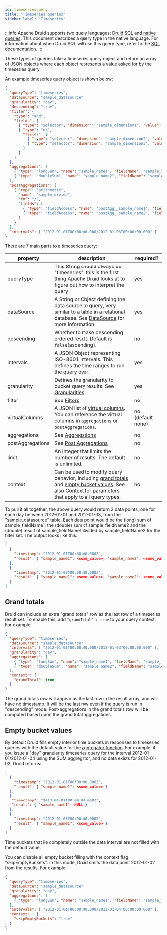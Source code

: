 ```yaml
---
id: timeseriesquery
title: "Timeseries queries"
sidebar_label: "Timeseries"
---
```


<!--
  ~ Licensed to the Apache Software Foundation (ASF) under one
  ~ or more contributor license agreements.  See the NOTICE file
  ~ distributed with this work for additional information
  ~ regarding copyright ownership.  The ASF licenses this file
  ~ to you under the Apache License, Version 2.0 (the
  ~ "License"); you may not use this file except in compliance
  ~ with the License.  You may obtain a copy of the License at
  ~
  ~   http://www.apache.org/licenses/LICENSE-2.0
  ~
  ~ Unless required by applicable law or agreed to in writing,
  ~ software distributed under the License is distributed on an
  ~ "AS IS" BASIS, WITHOUT WARRANTIES OR CONDITIONS OF ANY
  ~ KIND, either express or implied.  See the License for the
  ~ specific language governing permissions and limitations
  ~ under the License.
  -->

:::info
 Apache Druid supports two query languages: [Druid SQL](sql.md) and [native queries](querying.md).
 This document describes a query
 type in the native language. For information about when Druid SQL will use this query type, refer to the
 [SQL documentation](sql-translation.md#query-types).
:::

These types of queries take a timeseries query object and return an array of JSON objects where each object represents a value asked for by the timeseries query.

An example timeseries query object is shown below:

```json
{
  "queryType": "timeseries",
  "dataSource": "sample_datasource",
  "granularity": "day",
  "descending": "true",
  "filter": {
    "type": "and",
    "fields": [
      { "type": "selector", "dimension": "sample_dimension1", "value": "sample_value1" },
      { "type": "or",
        "fields": [
          { "type": "selector", "dimension": "sample_dimension2", "value": "sample_value2" },
          { "type": "selector", "dimension": "sample_dimension3", "value": "sample_value3" }
        ]
      }
    ]
  },
  "aggregations": [
    { "type": "longSum", "name": "sample_name1", "fieldName": "sample_fieldName1" },
    { "type": "doubleSum", "name": "sample_name2", "fieldName": "sample_fieldName2" }
  ],
  "postAggregations": [
    { "type": "arithmetic",
      "name": "sample_divide",
      "fn": "/",
      "fields": [
        { "type": "fieldAccess", "name": "postAgg__sample_name1", "fieldName": "sample_name1" },
        { "type": "fieldAccess", "name": "postAgg__sample_name2", "fieldName": "sample_name2" }
      ]
    }
  ],
  "intervals": [ "2012-01-01T00:00:00.000/2012-01-03T00:00:00.000" ]
}
```

There are 7 main parts to a timeseries query:

|property|description|required?|
|--------|-----------|---------|
|queryType|This String should always be "timeseries"; this is the first thing Apache Druid looks at to figure out how to interpret the query|yes|
|dataSource|A String or Object defining the data source to query, very similar to a table in a relational database. See [DataSource](../querying/datasource.md) for more information.|yes|
|descending|Whether to make descending ordered result. Default is `false`(ascending).|no|
|intervals|A JSON Object representing ISO-8601 Intervals. This defines the time ranges to run the query over.|yes|
|granularity|Defines the granularity to bucket query results. See [Granularities](../querying/granularities.md)|yes|
|filter|See [Filters](../querying/filters.md)|no|
|virtualColumns|A JSON list of [virtual columns](./virtual-columns.md). You can reference the virtual columns in `aggregations` or `postAggregations`.| no (default none)|
|aggregations|See [Aggregations](../querying/aggregations.md)|no|
|postAggregations|See [Post Aggregations](../querying/post-aggregations.md)|no|
|limit|An integer that limits the number of results. The default is unlimited.|no|
|context|Can be used to modify query behavior, including [grand totals](#grand-totals) and [empty bucket values](#empty-bucket-values). See also [Context](../querying/query-context.md) for parameters that apply to all query types.|no|

To pull it all together, the above query would return 2 data points, one for each day between 2012-01-01 and 2012-01-03, from the "sample\_datasource" table. Each data point would be the (long) sum of sample\_fieldName1, the (double) sum of sample\_fieldName2 and the (double) result of sample\_fieldName1 divided by sample\_fieldName2 for the filter set. The output looks like this:

```json
[
  {
    "timestamp": "2012-01-01T00:00:00.000Z",
    "result": { "sample_name1": <some_value>, "sample_name2": <some_value>, "sample_divide": <some_value> }
  },
  {
    "timestamp": "2012-01-02T00:00:00.000Z",
    "result": { "sample_name1": <some_value>, "sample_name2": <some_value>, "sample_divide": <some_value> }
  }
]
```

## Grand totals

Druid can include an extra "grand totals" row as the last row of a timeseries result set. To enable this, add
`"grandTotal" : true` to your query context. For example:

```json
{
  "queryType": "timeseries",
  "dataSource": "sample_datasource",
  "intervals": [ "2012-01-01T00:00:00.000/2012-01-03T00:00:00.000" ],
  "granularity": "day",
  "aggregations": [
    { "type": "longSum", "name": "sample_name1", "fieldName": "sample_fieldName1" },
    { "type": "doubleSum", "name": "sample_name2", "fieldName": "sample_fieldName2" }
  ],
  "context": {
    "grandTotal": true
  }
}
```

The grand totals row will appear as the last row in the result array, and will have no timestamp. It will be the last
row even if the query is run in "descending" mode. Post-aggregations in the grand totals row will be computed based
upon the grand total aggregations.

## Empty bucket values

By default Druid fills empty interior time buckets in responses to timeseries queries with the default value for the [aggregator function](./sql-aggregations.md).
For example, if you issue a "day" granularity
timeseries query for the interval 2012-01-01/2012-01-04 using the SUM aggregator, and no data exists for 2012-01-02, Druid returns:

```json
[
  {
    "timestamp": "2012-01-01T00:00:00.000Z",
    "result": { "sample_name1": <some_value> }
  },
  {
   "timestamp": "2012-01-02T00:00:00.000Z",
   "result": { "sample_name1": NULL }
  },
  {
    "timestamp": "2012-01-03T00:00:00.000Z",
    "result": { "sample_name1": <some_value> }
  }
]
```

Time buckets that lie completely outside the data interval are not filled with the default value.

You can disable all empty bucket filling with the context flag "skipEmptyBuckets".
In this mode, Druid omits the data point 2012-01-02 from the results.
For example:

```json
{
  "queryType": "timeseries",
  "dataSource": "sample_datasource",
  "granularity": "day",
  "aggregations": [
    { "type": "longSum", "name": "sample_name1", "fieldName": "sample_fieldName1" }
  ],
  "intervals": [ "2012-01-01T00:00:00.000/2012-01-04T00:00:00.000" ],
  "context" : {
    "skipEmptyBuckets": "true"
  }
}
```